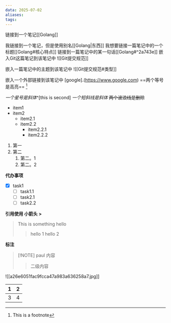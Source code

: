 ```yaml
---
data: 2025-07-02
aliases: 
tags:
---
```

链接到一个笔记[[Golang]]

我链接到一个笔记，但是使用别名[[Golang|东西]]
我想要链接一篇笔记中的一个标题[[Golang#核心特点]]
链接到一篇笔记中的某一句话[[Golang#^2a743e]]
嵌入Git这篇笔记到该笔记中
![[Git提交规范]]

嵌入一篇笔记中的主题到该笔记中
![[Git提交规范#类型]]


嵌入一个外部链接到该笔记中
[google].(https://www.google.com)
==两个等号是高亮== [^1] 

[^1]: This is a footnote

*一个星号是斜体*^[this is second]
_一个短斜线是斜体_
~~两个波浪线是删除~~

- item1
- item2
	- item2.1
	- item2.2
		- item2.2.1
		- item2.2.2

1. 第一
2. 第二
	1. 第二。1
	2. 第二。2

**代办事项**
- [x] task1
	- [ ] task1.1
	- [ ] task2.1
	- [ ] task2.2

**引用使用 小箭头 >** 
> This is something
> hello
> > hello 1
> > hello 2

**标注**

> [!NOTE] paul
> 内容
> > 二级内容


![[a26e6051fac9fcca47a983a636258a7.jpg]]



| 1   | 2   |
| --- | --- |
| 3   | 4   |

